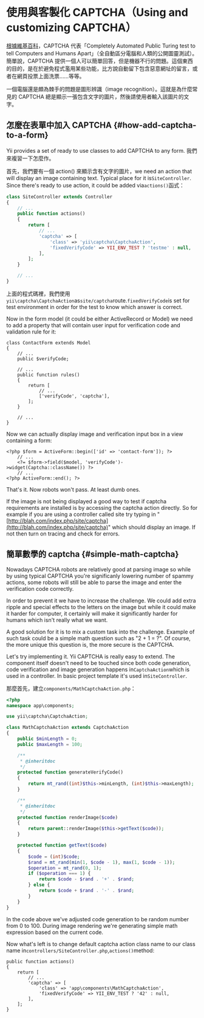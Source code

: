 # 使用與客製化 CAPTCHA（Using and customizing CAPTCHA）

[根據維基百科](https://zh.wikipedia.org/wiki/验证码)，CAPTCHA 代表「Completely Automated Public Turing test to tell Computers and Humans Apart」（全自動區分電腦和人類的公開圖靈測試）。簡單說，CAPTCHA 提供一個人可以簡單回答，但是機器不行的問題。這個東西的目的，是在於避免程式濫用某些功能，比方說自動留下包含惡意網址的留言，或者在網頁投票上面洗票……等等。

一個電腦還是頗為棘手的問題是圖形辨識（image recognition）。這就是為什麼常見的 CAPTCHA 總是顯示一張包含文字的圖片，然後請使用者輸入該圖片的文字。

## 怎麼在表單中加入 CAPTCHA {#how-add-captcha-to-a-form}

Yii provides a set of ready to use classes to add CAPTCHA to any form. 我們來複習一下怎麼作。

首先，我們要有一個 action\(\) 來顯示含有文字的圖片，we need an action that will display an image containing text. Typical place for it is`SiteController`. Since there's ready to use action, it could be added via`actions()`函式：

```php
class SiteController extends Controller
{
    // ...
    public function actions()
    {
        return [
            // ...
            'captcha' => [
                'class' => 'yii\captcha\CaptchaAction',
                'fixedVerifyCode' => YII_ENV_TEST ? 'testme' : null,
            ],
        ];
    }

    // ...
}
```

上面的程式碼裡，我們使用`yii\captcha\CaptchaAction`as`site/captcha`route.`fixedVerifyCode`is set for test environment in order for the test to know which answer is correct.

Now in the form model \(it could be either ActiveRecord or Model\) we need to add a property that will contain user input for verification code and validation rule for it:

```
class ContactForm extends Model
{
    // ...
    public $verifyCode;

    // ...
    public function rules()
    {
        return [
            // ...
            ['verifyCode', 'captcha'],
        ];
    }

    // ...
}
```

Now we can actually display image and verification input box in a view containing a form:

```
<?php $form = ActiveForm::begin(['id' => 'contact-form']); ?>
    // ...
    <?= $form->field($model, 'verifyCode')->widget(Captcha::className()) ?>
    // ...
<?php ActiveForm::end(); ?>
```

That's it. Now robots won't pass. At least dumb ones.

If the image is not being displayed a good way to test if captcha requirements are installed is by accessing the captcha action directly. So for example if you are using a controller called site try typing in "[http://blah.com/index.php/site/captcha](http://blah.com/index.php/site/captcha)" which should display an image. If not then turn on tracing and check for errors.

## 簡單數學的 captcha {#simple-math-captcha}

Nowadays CAPTCHA robots are relatively good at parsing image so while by using typical CAPTCHA you're significanly lowering number of spammy actions, some robots will still be able to parse the image and enter the verification code correctly.

In order to prevent it we have to increase the challenge. We could add extra ripple and special effects to the letters on the image but while it could make it harder for computer, it certainly will make it significantly harder for humans which isn't really what we want.

A good solution for it is to mix a custom task into the challenge. Example of such task could be a simple math question such as "2 + 1 = ?". Of course, the more unique this question is, the more secure is the CAPTCHA.

Let's try implementing it. Yii CAPTCHA is really easy to extend. The component itself doesn't need to be touched since both code generation, code verification and image generation happens in`CaptchaAction`which is used in a controller. In basic project template it's used in`SiteController`.

那麼首先，建立`components/MathCaptchaAction.php`：

```php
<?php
namespace app\components;

use yii\captcha\CaptchaAction;

class MathCaptchaAction extends CaptchaAction
{
    public $minLength = 0;
    public $maxLength = 100;

    /**
     * @inheritdoc
     */
    protected function generateVerifyCode()
    {
        return mt_rand((int)$this->minLength, (int)$this->maxLength);
    }

    /**
     * @inheritdoc
     */
    protected function renderImage($code)
    {
        return parent::renderImage($this->getText($code));
    }

    protected function getText($code)
    {
        $code = (int)$code;
        $rand = mt_rand(min(1, $code - 1), max(1, $code - 1));
        $operation = mt_rand(0, 1);
        if ($operation === 1) {
            return $code - $rand . '+' . $rand;
        } else {
            return $code + $rand . '-' . $rand;
        }
    }
}
```

In the code above we've adjusted code generation to be random number from 0 to 100. During image rendering we're generating simple math expression based on the current code.

Now what's left is to change default captcha action class name to our class name in`controllers/SiteController.php`,`actions()`method:

```
public function actions()
{
    return [
        // ...
        'captcha' => [
            'class' => 'app\components\MathCaptchaAction',
            'fixedVerifyCode' => YII_ENV_TEST ? '42' : null,
        ],
    ];
}
```



